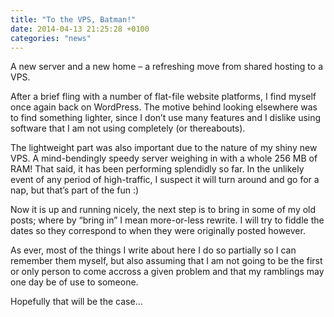 ```yaml
---
title: "To the VPS, Batman!"
date: 2014-04-13 21:25:28 +0100
categories: "news"
---
```

A new server and a new home – a refreshing move from shared hosting to a VPS.

After a brief fling with a number of flat-file website platforms, I find myself
once again back on WordPress. The motive behind looking elsewhere was to find
something lighter, since I don’t use many features and I dislike using software
that I am not using completely (or thereabouts).

The lightweight part was also important due to the nature of my shiny new VPS.
A mind-bendingly speedy server weighing in with a whole 256 MB of RAM! That
said, it has been performing splendidly so far. In the unlikely event of any
period of high-traffic, I suspect it will turn around and go for a nap, but
that’s part of the fun :)

Now it is up and running nicely, the next step is to bring in some of my old
posts; where by “bring in” I mean more-or-less rewrite. I will try to fiddle
the dates so they correspond to when they were originally posted however.

As ever, most of the things I write about here I do so partially so I can
remember them myself, but also assuming that I am not going to be the first or
only person to come accross a given problem and that my ramblings may one day
be of use to someone.

Hopefully that will be the case...
